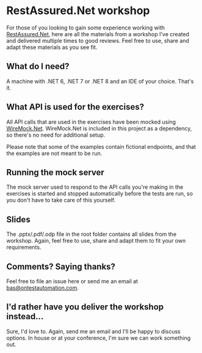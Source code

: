 RestAssured.Net workshop
==================
For those of you looking to gain some experience working with [RestAssured.Net](https://github.com/basdijkstra/rest-assured-net), here are all the materials from a workshop I've created and delivered multiple times to good reviews. Feel free to use, share and adapt these materials as you see fit.

What do I need?
---
A machine with .NET 6, .NET 7 or .NET 8 and an IDE of your choice. That's it.

What API is used for the exercises?
---
All API calls that are used in the exercises have been mocked using [WireMock.Net](https://github.com/WireMock-Net/WireMock.Net). WireMock.Net is included in this project as a dependency, so there's no need for additional setup.

Please note that some of the examples contain fictional endpoints, and that the examples are not meant to be run.

Running the mock server
---
The mock server used to respond to the API calls you're making in the exercises is started and stopped automatically before the tests are run, so you don't have to take care of this yourself.


Slides
---
The .pptx/.pdf/.odp file in the root folder contains all slides from the workshop. Again, feel free to use, share and adapt them to fit your own requirements.

Comments? Saying thanks?
---
Feel free to file an issue here or send me an email at bas@ontestautomation.com.

I'd rather have you deliver the workshop instead...
---
Sure, I'd love to. Again, send me an email and I'll be happy to discuss options. In house or at your conference, I'm sure we can work something out.

